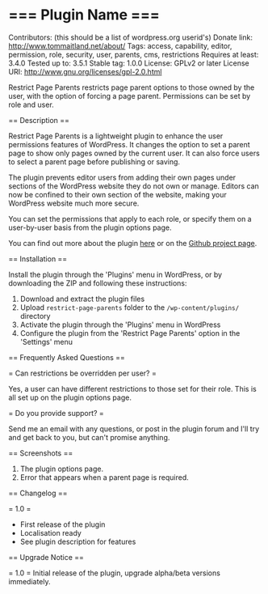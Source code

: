 # === Plugin Name ===

Contributors: (this should be a list of wordpress.org userid's)
Donate link: http://www.tommaitland.net/about/
Tags: access, capability, editor, permission, role, security, user, parents, cms, restrictions
Requires at least: 3.4.0
Tested up to: 3.5.1
Stable tag: 1.0.0
License: GPLv2 or later
License URI: http://www.gnu.org/licenses/gpl-2.0.html

Restrict Page Parents restricts page parent options to those owned by the user, with the option of forcing a page parent. Permissions can be set by role and user.

== Description ==

Restrict Page Parents is a lightweight plugin to enhance the user permissions features of WordPress. It changes the option to set a parent page to show only pages owned by the current user. It can also force users to select a parent page before publishing or saving.

The plugin prevents editor users from adding their own pages under sections of the WordPress website they do not own or manage. Editors can now be confined to their own section of the website, making your WordPress website much more secure.

You can set the permissions that apply to each role, or specify them on a user-by-user basis from the plugin options page.

You can find out more about the plugin [here](http://www.tommaitland.net/restrict-page-parents) or on the [Github project page](https://github.com/tommaitland/rpp).

== Installation ==

Install the plugin through the 'Plugins' menu in WordPress, or by downloading the ZIP and following these instructions:

1. Download and extract the plugin files
2. Upload `restrict-page-parents` folder to the `/wp-content/plugins/` directory
3. Activate the plugin through the 'Plugins' menu in WordPress
4. Configure the plugin from the 'Restrict Page Parents' option in the 'Settings' menu

== Frequently Asked Questions ==

= Can restrictions be overridden per user? =

Yes, a user can have different restrictions to those set for their role. This is all set up on the plugin options page.

= Do you provide support? =

Send me an email with any questions, or post in the plugin forum and I'll try and get back to you, but can't promise anything.

== Screenshots ==

1. The plugin options page.
2. Error that appears when a parent page is required.

== Changelog ==

= 1.0 =
* First release of the plugin
* Localisation ready
* See plugin description for features

== Upgrade Notice ==

= 1.0 =
Initial release of the plugin, upgrade alpha/beta versions immediately.